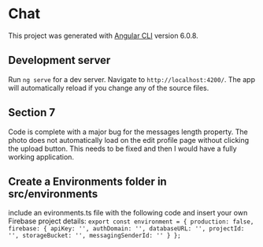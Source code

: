 # Chat

This project was generated with [Angular CLI](https://github.com/angular/angular-cli) version 6.0.8.

## Development server

Run `ng serve` for a dev server. Navigate to `http://localhost:4200/`. The app will automatically reload if you change any of the source files.

## Section 7
Code is complete with a major bug for the messages length property. The photo does not automatically load on the edit profile page without clicking the upload button. This needs to be fixed and then I would have a fully working application.

## Create a Environments folder in src/environments
include an evironments.ts file with the following code and insert your own Firebase project details:
`export const environment = {
  production: false,
  firebase: {
    apiKey: '',
    authDomain: '',
    databaseURL: '',
    projectId: '',
    storageBucket: '',
    messagingSenderId: ''
  }
};`
